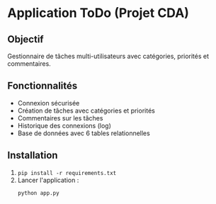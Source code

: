 # Application ToDo (Projet CDA)

## Objectif
Gestionnaire de tâches multi-utilisateurs avec catégories, priorités et commentaires.

## Fonctionnalités
- Connexion sécurisée
- Création de tâches avec catégories et priorités
- Commentaires sur les tâches
- Historique des connexions (log)
- Base de données avec 6 tables relationnelles

## Installation
1. `pip install -r requirements.txt`
2. Lancer l'application :
   ```bash
   python app.py
